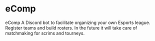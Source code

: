 # eComp
eComp  A Discord bot to facilitate organizing your own Esports league. Register teams and build rosters. In the future it will take care of matchmaking for scrims and tourneys.  
